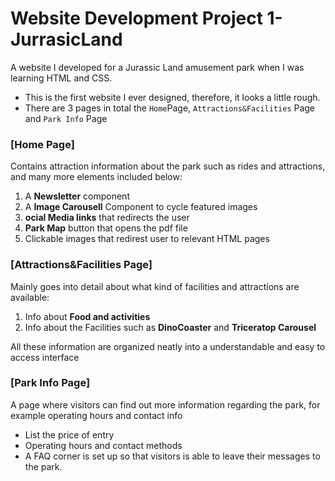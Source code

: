# Website Development Project 1-JurrasicLand
A website I developed for a Jurassic Land amusement park when I was learning HTML and CSS.

- This is the first website I ever designed, therefore, it looks a little rough.
- There are 3 pages in total the `Home`Page, `Attractions&Facilities` Page and `Park Info` Page

  
### [Home Page]
Contains attraction information about the park such as rides and attractions, and many more elements included below:
1. A **Newsletter** component
2. A **Image Carousell** Component to cycle featured images
3. **ocial Media links** that redirects the user
4. **Park Map** button that opens the pdf file
5. Clickable images that redirest user to relevant HTML pages

### [Attractions&Facilities Page]
Mainly goes into detail about what kind of facilities and attractions are available:
1. Info about **Food and activities**
2. Info about the Facilities such as **DinoCoaster** and **Triceratop Carousel**

All these information are organized neatly into a understandable and easy to access interface

### [Park Info Page]
A page where visitors can find out more information regarding the park, for example operating hours and contact info
- List the price of entry
- Operating hours and contact methods
- A FAQ corner is set up so that visitors is able to leave their messages to the park.
 
